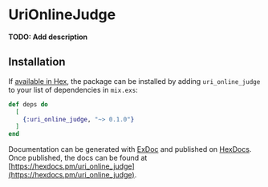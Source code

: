 # UriOnlineJudge

**TODO: Add description**

## Installation

If [available in Hex](https://hex.pm/docs/publish), the package can be installed
by adding `uri_online_judge` to your list of dependencies in `mix.exs`:

```elixir
def deps do
  [
    {:uri_online_judge, "~> 0.1.0"}
  ]
end
```

Documentation can be generated with [ExDoc](https://github.com/elixir-lang/ex_doc)
and published on [HexDocs](https://hexdocs.pm). Once published, the docs can
be found at [https://hexdocs.pm/uri_online_judge](https://hexdocs.pm/uri_online_judge).

